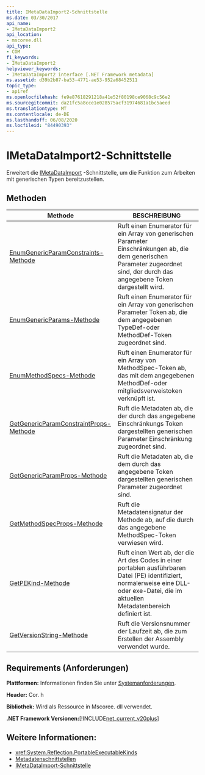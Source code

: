 ```yaml
---
title: IMetaDataImport2-Schnittstelle
ms.date: 03/30/2017
api_name:
- IMetaDataImport2
api_location:
- mscoree.dll
api_type:
- COM
f1_keywords:
- IMetaDataImport2
helpviewer_keywords:
- IMetaDataImport2 interface [.NET Framework metadata]
ms.assetid: d39b2b87-ba53-4771-ae53-952a68452511
topic_type:
- apiref
ms.openlocfilehash: fe9e87618291218a41e52f80198ce9068c9c56e2
ms.sourcegitcommit: da21fc5a8cce1e028575acf31974681a1bc5aeed
ms.translationtype: MT
ms.contentlocale: de-DE
ms.lasthandoff: 06/08/2020
ms.locfileid: "84490393"
---
```

# <a name="imetadataimport2-interface"></a>IMetaDataImport2-Schnittstelle
Erweitert die [IMetaDataImport](imetadataimport-interface.md) -Schnittstelle, um die Funktion zum Arbeiten mit generischen Typen bereitzustellen.  
  
## <a name="methods"></a>Methoden  
  
|Methode|BESCHREIBUNG|  
|------------|-----------------|  
|[EnumGenericParamConstraints-Methode](imetadataimport2-enumgenericparamconstraints-method.md)|Ruft einen Enumerator für ein Array von generischen Parameter Einschränkungen ab, die dem generischen Parameter zugeordnet sind, der durch das angegebene Token dargestellt wird.|  
|[EnumGenericParams-Methode](imetadataimport2-enumgenericparams-method.md)|Ruft einen Enumerator für ein Array von generischen Parameter Token ab, die dem angegebenen TypeDef-oder MethodDef-Token zugeordnet sind.|  
|[EnumMethodSpecs-Methode](imetadataimport2-enummethodspecs-method.md)|Ruft einen Enumerator für ein Array von MethodSpec-Token ab, das mit dem angegebenen MethodDef-oder mitgliedsverweistoken verknüpft ist.|  
|[GetGenericParamConstraintProps-Methode](imetadataimport2-getgenericparamconstraintprops-method.md)|Ruft die Metadaten ab, die der durch das angegebene Einschränkungs Token dargestellten generischen Parameter Einschränkung zugeordnet sind.|  
|[GetGenericParamProps-Methode](imetadataimport2-getgenericparamprops-method.md)|Ruft die Metadaten ab, die dem durch das angegebene Token dargestellten generischen Parameter zugeordnet sind.|  
|[GetMethodSpecProps-Methode](imetadataimport2-getmethodspecprops-method.md)|Ruft die Metadatensignatur der Methode ab, auf die durch das angegebene MethodSpec-Token verwiesen wird.|  
|[GetPEKind-Methode](imetadataimport2-getpekind-method.md)|Ruft einen Wert ab, der die Art des Codes in einer portablen ausführbaren Datei (PE) identifiziert, normalerweise eine DLL-oder exe-Datei, die im aktuellen Metadatenbereich definiert ist.|  
|[GetVersionString-Methode](imetadataimport2-getversionstring-method.md)|Ruft die Versionsnummer der Laufzeit ab, die zum Erstellen der Assembly verwendet wurde.|  
  
## <a name="requirements"></a>Requirements (Anforderungen)  
 **Plattformen:** Informationen finden Sie unter [Systemanforderungen](../../get-started/system-requirements.md).  
  
 **Header:** Cor. h  
  
 **Bibliothek:** Wird als Ressource in Mscoree. dll verwendet.  
  
 **.NET Framework Versionen:**[!INCLUDE[net_current_v20plus](../../../../includes/net-current-v20plus-md.md)]  
  
## <a name="see-also"></a>Weitere Informationen:

- <xref:System.Reflection.PortableExecutableKinds>
- [Metadatenschnittstellen](metadata-interfaces.md)
- [IMetaDataImport-Schnittstelle](imetadataimport-interface.md)
